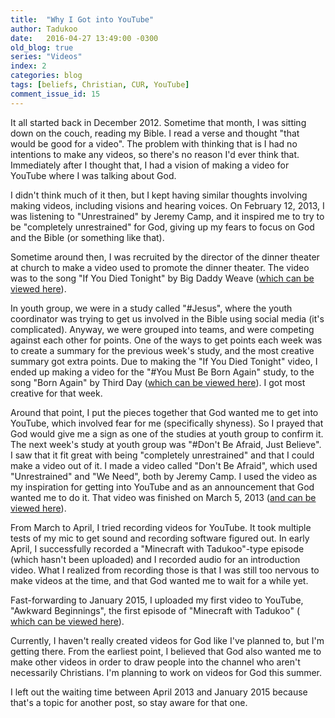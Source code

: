 ```yaml
---
title:  "Why I Got into YouTube"
author: Tadukoo
date:   2016-04-27 13:49:00 -0300
old_blog: true
series: "Videos"
index: 2
categories: blog
tags: [beliefs, Christian, CUR, YouTube]
comment_issue_id: 15
---
```

It all started back in December 2012. Sometime that month, I was sitting down on the couch, reading my Bible. I read a verse and thought "that would be good 
for a video". The problem with thinking that is I had no intentions to make any videos, so there's no reason I'd ever think that. Immediately after I thought 
that, I had a vision of making a video for YouTube where I was talking about God.

I didn't think much of it then, but I kept having similar thoughts involving making videos, including visions and hearing voices. On February 12, 2013, I was 
listening to "Unrestrained" by Jeremy Camp, and it inspired me to try to be "completely unrestrained" for God, giving up my fears to focus on God and the 
Bible (or something like that).

Sometime around then, I was recruited by the director of the dinner theater at church to make a video used to promote the dinner theater. The video was to 
the song "If You Died Tonight" by Big Daddy Weave (<a href="https://youtu.be/Rh7XlACCfuw">which can be viewed here</a>).

In youth group, we were in a study called "#Jesus", where the youth coordinator was trying to get us involved in the Bible using social media (it's 
complicated). Anyway, we were grouped into teams, and were competing against each other for points. One of the ways to get points each week was to create a 
summary for the previous week's study, and the most creative summary got extra points. Due to making the "If You Died Tonight" video, I ended up making a 
video for the "#You Must Be Born Again" study, to the song "Born Again" by Third Day (<a href="https://youtu.be/lm7s1LSoXDk">which can be viewed here</a>). 
I got most creative for that week.

Around that point, I put the pieces together that God wanted me to get into YouTube, which involved fear for me (specifically shyness). So I prayed that 
God would give me a sign as one of the studies at youth group to confirm it. The next week's study at youth group was "#Don't Be Afraid, Just Believe". I 
saw that it fit great with being "completely unrestrained" and that I could make a video out of it. I made a video called "Don't Be Afraid", which used 
"Unrestrained" and "We Need", both by Jeremy Camp. I used the video as my inspiration for getting into YouTube and as an announcement that God wanted me to 
do it. That video was finished on March 5, 2013 (<a href="https://youtu.be/DuGJpu-X31c">and can be viewed here</a>).

From March to April, I tried recording videos for YouTube. It took multiple tests of my mic to get sound and recording software figured out. In early April, 
I successfully recorded a "Minecraft with Tadukoo"-type episode (which hasn't been uploaded) and I recorded audio for an introduction video. What I realized 
from recording those is that I was still too nervous to make videos at the time, and that God wanted me to wait for a while yet.

Fast-forwarding to January 2015, I uploaded my first video to YouTube, "Awkward Beginnings", the first episode of "Minecraft with Tadukoo" (
<a href="https://youtu.be/mBYzJo4s1fQ">which can be viewed here</a>).

Currently, I haven't really created videos for God like I've planned to, but I'm getting there. From the earliest point, I believed that God also wanted me 
to make other videos in order to draw people into the channel who aren't necessarily Christians. I'm planning to work on videos for God this summer.

I left out the waiting time between April 2013 and January 2015 because that's a topic for another post, so stay aware for that one.
